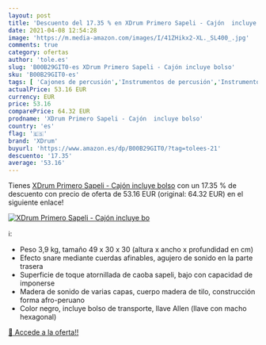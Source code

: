 ```yaml
---
layout: post
title: 'Descuento del 17.35 % en XDrum Primero Sapeli - Cajón  incluye bo'
date: 2021-04-08 12:54:28
image: 'https://m.media-amazon.com/images/I/41ZHikx2-XL._SL400_.jpg'
comments: true
category: ofertas
author: 'tole.es'
slug: 'B00B29GIT0-es XDrum Primero Sapeli - Cajón incluye bolso'
sku: 'B00B29GIT0-es'
tags: [ 'Cajones de percusión','Instrumentos de percusión','Instrumentos musicales','Tambores de mano','bolso','xdrum', ]
actualPrice: 53.16 EUR
currency: EUR
price: 53.16
comparePrice: 64.32 EUR
prodname: 'XDrum Primero Sapeli - Cajón  incluye bolso'
country: 'es'
flag: '🇪🇸'
brand: 'XDrum'
buyurl: 'https://www.amazon.es/dp/B00B29GIT0/?tag=tolees-21'
descuento: '17.35'
average: '53.16'
---
```


Tienes [XDrum Primero Sapeli - Cajón  incluye bolso](https://www.amazon.es/dp/B00B29GIT0/?tag=tolees-21) con un 17.35 % de descuento con precio de oferta de 53.16 EUR (original: 64.32 EUR) en el siguiente enlace!

[![XDrum Primero Sapeli - Cajón  incluye bo](https://m.media-amazon.com/images/I/41ZHikx2-XL._SL400_.jpg)](https://www.amazon.es/dp/B00B29GIT0/?tag=tolees-21)

ℹ️:

- Peso 3,9 kg, tamaño 49 x 30 x 30 (altura x ancho x profundidad en cm)
- Efecto snare mediante cuerdas afinables, agujero de sonido en la parte trasera
- Superficie de toque atornillada de caoba sapeli, bajo con capacidad de imponerse
- Madera de sonido de varias capas, cuerpo madera de tilo, construcción forma afro-peruano
- Color negro, incluye bolso de transporte, llave Allen (llave con macho hexagonal)

[🛒 Accede a la oferta!!](https://www.amazon.es/dp/B00B29GIT0/?tag=tolees-21)
